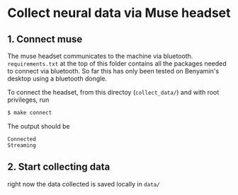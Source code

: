 # Collect neural data via Muse headset
## 1. Connect muse
The muse headset communicates to the machine via bluetooth. `requirements.txt` at the top of this folder contains all the packages needed to connect via bluetooth. So far this has only been tested on Benyamin's desktop using a bluetooth dongle. 

To connect the headset, from this directoy (`collect_data/`) and with root privileges, run
```bash
$ make connect
```

The output should be
```
Connected
Streaming
```

## 2. Start collecting data
right now the data collected is saved locally in `data/`
